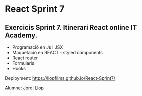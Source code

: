 #  React Sprint 7

## Exercicis Sprint 7. Itinerari React online IT Academy. 

- Programació en Js i JSX
- Maquetació en REACT - styled components
- React router
- Formularis
- Hooks

Deployment: https://llopfilms.github.io/React-Sprint7/

Alumne: Jordi Llop
